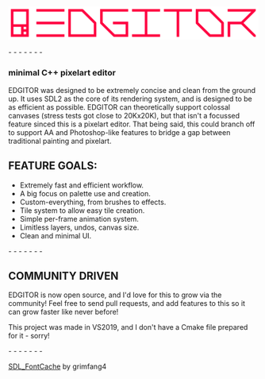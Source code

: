 <img src="https://github.com/ENDESGA/EDGITOR/blob/master/git/title.png" />

*- - - - - - -*

### minimal C++ pixelart editor
EDGITOR was designed to be extremely concise and clean from the ground up. It uses SDL2 as the core of its rendering system, and is designed to be as efficient as possible. EDGITOR can theoretically support colossal canvases (stress tests got close to 20Kx20K), but that isn't a focussed feature sinced this is a pixelart editor. That being said, this could branch off to support AA and Photoshop-like features to bridge a gap between traditional painting and pixelart.

## FEATURE GOALS:
- Extremely fast and efficient workflow.
- A big focus on palette use and creation.
- Custom-everything, from brushes to effects.
- Tile system to allow easy tile creation.
- Simple per-frame animation system.
- Limitless layers, undos, canvas size.
- Clean and minimal UI.

*- - - - - - -*
## COMMUNITY DRIVEN
EDGITOR is now open source, and I'd love for this to grow via the community! Feel free to send pull requests, and add features to this so it can grow faster like never before!

This project was made in VS2019, and I don't have a Cmake file prepared for it - sorry!

*- - - - - - -*

[SDL_FontCache](https://github.com/grimfang4/SDL_FontCache) by grimfang4 
